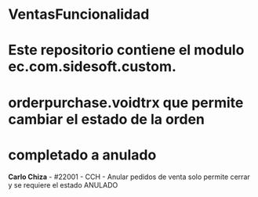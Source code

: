 # VentasFuncionalidad
# Este repositorio contiene el modulo ec.com.sidesoft.custom.
# orderpurchase.voidtrx que permite cambiar el estado de la orden 
# completado a anulado

**Carlo Chiza** - #22001 - CCH - Anular pedidos de venta solo permite cerrar y se requiere el estado ANULADO